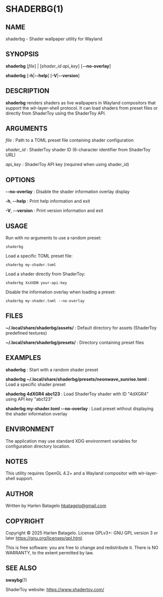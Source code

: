 # SHADERBG(1)

## NAME

shaderbg - Shader wallpaper utility for Wayland

## SYNOPSIS

**shaderbg** [*file*] | [*shader_id* *api_key*] [**--no-overlay**]

**shaderbg** [**-h**|**--help**] [**-V**|**--version**]

## DESCRIPTION

**shaderbg** renders shaders as live wallpapers in Wayland compositors that support the wlr-layer-shell protocol. It can load shaders from preset files or directly from ShaderToy using the ShaderToy API.

## ARGUMENTS

*file*
: Path to a TOML preset file containing shader configuration

*shader_id*
: ShaderToy shader ID (6-character identifier from ShaderToy URL)

*api_key*
: ShaderToy API key (required when using shader_id)

## OPTIONS

**--no-overlay**
: Disable the shader information overlay display

**-h**, **--help**
: Print help information and exit

**-V**, **--version**
: Print version information and exit

## USAGE

Run with no arguments to use a random preset:
```
shaderbg
```

Load a specific TOML preset file:
```
shaderbg my-shader.toml
```

Load a shader directly from ShaderToy:
```
shaderbg XsXXDN your-api-key
```

Disable the information overlay when loading a preset:
```
shaderbg my-shader.toml --no-overlay
```

## FILES

**~/.local/share/shaderbg/assets/**
: Default directory for assets (ShaderToy predefined textures)

**~/.local/share/shaderbg/presets/**
: Directory containing preset files

## EXAMPLES

**shaderbg**
: Start with a random shader preset

**shaderbg ~/.local/share/shaderbg/presets/neonwave_sunrise.toml**
: Load a specific shader preset

**shaderbg 4dXGR4 abc123**
: Load ShaderToy shader with ID "4dXGR4" using API key "abc123"

**shaderbg my-shader.toml --no-overlay**
: Load preset without displaying the shader information overlay

## ENVIRONMENT

The application may use standard XDG environment variables for configuration directory location.

## NOTES

This utility requires OpenGL 4.2+ and a Wayland compositor with wlr-layer-shell support.

## AUTHOR

Written by Harlen Batagelo <hbatagelo@gmail.com>

## COPYRIGHT

Copyright © 2025 Harlen Batagelo. License GPLv3+: GNU GPL version 3 or later <https://gnu.org/licenses/gpl.html>.

This is free software: you are free to change and redistribute it. There is NO WARRANTY, to the extent permitted by law.

## SEE ALSO

**swaybg**(1)

ShaderToy website: <https://www.shadertoy.com/>
